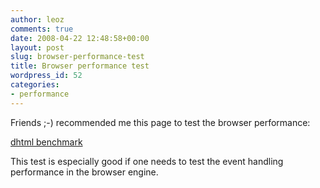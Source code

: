 ```yaml
---
author: leoz
comments: true
date: 2008-04-22 12:48:58+00:00
layout: post
slug: browser-performance-test
title: Browser performance test
wordpress_id: 52
categories:
- performance
---
```


Friends ;-) recommended me this page to test the browser performance:

[dhtml benchmark](http://people.opera.com/~pettern/performance-1.html)

This test is especially good if one needs to test the event handling performance in the browser engine.
